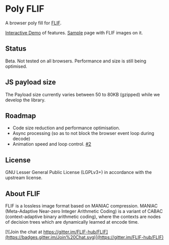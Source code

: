 # Poly FLIF
A browser poly fill for [FLIF](http://flif.info).

[Interactive Demo](https://uprootlabs.github.io/poly-flif/) of features.
[Sample](https://uprootlabs.github.io/poly-flif/polyflif-sample.html) page with FLIF images on it.

## Status

Beta. Not tested on all browsers. Performance and size is still being optimised. 

## JS payload size

The Payload size currently varies between 50 to 80KB (gzipped) while we develop the library.

## Roadmap

* Code size reduction and performance optimisation.
* Async processing (so as to not block the browser event loop during decode)
* Animation speed and loop control. [#2](https://github.com/UprootLabs/poly-flif/issues/2)

## License
GNU Lesser General Public License (LGPLv3+) in accordance with the upstream license.

## About FLIF

FLIF is a lossless image format based on MANIAC compression. MANIAC (Meta-Adaptive Near-zero Integer Arithmetic Coding) is a variant of CABAC (context-adaptive binary arithmetic coding), where the contexts are nodes of decision trees which are dynamically learned at encode time.

[![Join the chat at https://gitter.im/FLIF-hub/FLIF](https://badges.gitter.im/Join%20Chat.svg)](https://gitter.im/FLIF-hub/FLIF)
